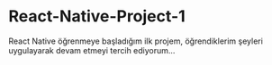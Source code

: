 # React-Native-Project-1
React Native öğrenmeye başladığım ilk projem, öğrendiklerim şeyleri uygulayarak devam etmeyi tercih ediyorum...
